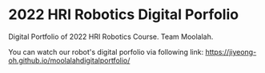 # 2022 HRI Robotics Digital Porfolio
Digital Portfolio of 2022 HRI Robotics Course. Team Moolalah.

You can watch our robot's digital porfolio via following link:
https://jiyeong-oh.github.io/moolalahdigitalportfolio/
